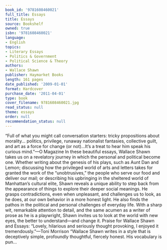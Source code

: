 ```yaml
---
book_id: '9781608460021'
full_title: Essays
title: Essays
source: Bookshelf
owned: true
isbn: '9781608460021'
language:
- English
topics:
- Literary Essays
- Politics & Government
- Political Science & Theory
authors:
- Wallace Shawn
publisher: Haymarket Books
length: 161 pages
date_published: '2009-01-01'
format: Hardcover
purchase_date: '2011-04-01'
type: book
cover_filename: 9781608460021.jpg
read_status: null
theme: essays
order: null
recommendation_status: null
---
```

“Full of what you might call conversation starters: tricky propositions about morality... politics, privilege, runaway nationalist fantasies, collective guilt, and art as a force for change (or not)...It’s a treat to hear him speak his curious mind.”—O Magazine
In these beautiful essays, Wallace Shawn takes us on a revelatory journey in which the personal and political become one.
Whether writing about the genesis of his plays, such as Aunt Dan and Lemon; discussing how the privileged world of arts and letters takes for granted the work of the “unobtrusives,” the people who serve our food and deliver our mail; or describing his upbringing in the sheltered world of Manhattan’s cultural elite, Shawn reveals a unique ability to step back from the appearance of things to explore their deeper social meanings. He grasps contradictions, even when unpleasant, and challenges us to look, as he does, at our own behavior in a more honest light. He also finds the pathos in the political and personal challenges of everyday life.
With a sharp wit, remarkable attention to detail, and the same acumen as a writer of prose as he is a playwright, Shawn invites us to look at the world with new eyes, the better to understand—and change it.
Praise for Wallace Shawn and Essays:
“Lovely, hilarious and seriously thought provoking, I enjoyed it tremendously.”—Toni Morrison
“Wallace Shawn writes in a style that is deceptively simple, profoundly thoughtful, fiercely honest. His vocabulary is pun...

